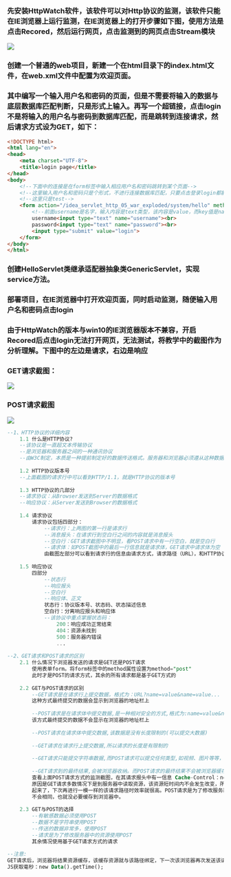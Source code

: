 ### 先安装HttpWatch软件，该软件可以对Http协议的监测，该软件只能在IE浏览器上运行监测，在IE浏览器上的打开步骤如下图，使用方法是点击Recored，然后运行网页，点击监测到的网页点击Stream模块

![](F:\Git_Repositories\J2EE-servelet\截图\HTTP协议\1.png)

### 创建一个普通的web项目，新建一个在html目录下的index.html文件，在web.xml文件中配置为欢迎页面。

### 其中编写一个输入用户名和密码的页面，但是不需要将输入的数据与底层数据库匹配判断，只是形式上输入。再写一个超链接，点击login不是将输入的用户名与密码到数据库匹配，而是跳转到连接请求，然后请求方式设为GET，如下：

```html
<!DOCTYPE html>
<html lang="en">
<head>
    <meta charset="UTF-8">
    <title>login page</title>
</head>
<body>
    <!--下面中的连接是在form标签中输入相应用户名和密码跳转到某个页面-->
    <!--这里输入用户名和密码只是个形式，不进行连接数据库匹配，只要点击登录login都能跳转-->
    <!--这里只是test-->
    <form action="/idea_servlet_http_05_war_exploded/system/hello" method="get">
        <!--前面username是名字，输入内容是text类型，该内容是value，而key值是name中的username-->
        username<input type="text" name="username"><br>
        password<input type="text" name="password"><br>
        <input type="submit" value="login">
    </form>
</body>
</html>
```

### 创建HelloServlet类继承适配器抽象类GenericServlet，实现service方法。

### 部署项目，在IE浏览器中打开欢迎页面，同时启动监测，随便输入用户名和密码点击login

### 由于HttpWatch的版本与win10的IE浏览器版本不兼容，开启Recored后点击login无法打开网页，无法测试，将教学中的截图作为分析理解。下图中的左边是请求，右边是响应

### GET请求截图：

![](F:\Git_Repositories\J2EE-servelet\截图\HTTP协议\2.png)

### POST请求截图

![](F:\Git_Repositories\J2EE-servelet\截图\HTTP协议\3.png)

```sql
--1、HTTP协议的详细内容
	1.1 什么是HTTP协议?
	--该协议是一直超文本传输协议
	--是浏览器和服务器之间的一种通讯协议
	--由W3C制定，本质是一种提前制定好的数据传送格式。服务器和浏览器必须遵从这种数据格式传送和发送数据
	
	1.2 HTTP协议版本号
	--上面截图的请求行中可以看到HTTP/1.1，就是HTTP协议的版本号
	
	1.3 HTTP协议的几部分
	--请求协议：从Browser发送到Server的数据格式
	--响应协议：从Server发送到Browser的数据格式
	
	1.4 请求协议
		请求协议包括四部分：
			--请求行：上两图的第一行是请求行
			--消息报头：在请求行到空白行之间的内容就是消息报头
			--空白行：GET请求截图中不明显，看POST请求中有一行空白，就是空白行
			--请求体：如POST截图中的最后一行信息就是请求体，GET请求中请求体为空
			由截图左部分可以看到请求行的信息由请求方式，请求路径（URL），和HTTP协议的版本号。并且对比GET请求		和POST请求，GET请求中发送的数据在请求行中，就是说在请求路径中。POST请求发送的数据在请求体中。空白行是	   专门用来分离消息报头和请求体的
			
	1.5 响应协议
		四部分
			--状态行
			--响应报头
			--空白行
			--响应体、正文
			状态行：协议版本号、状态码、状态描述信息
			空白行：分离响应报头和响应体
			--该协议中重点掌握状态码：
				200：响应成功正常结束
				404：资源未找到
				500：服务器内错误
				...
				
--2、GET请求和POST请求的区别
	2.1 什么情况下浏览器发送的请求是GET还是POST请求
		使用表单form。将form标签中的method属性设置为method="post"
		此时才是POST的请求方式，其余的所有请求都是基于GET方式的
	
	2.2 GET与POST请求的区别
		--GET请求是在请求行上提交数据，格式为：URL?name=value&name=value...
		这种方式最终提交的数据会显示到浏览器的地址栏上
		
		--POST请求是在请求体中提交数据,是一种相对安全的方式,格式为:name=value&name=value...
		该方式最终提交的数据不会显示在浏览器的地址栏上
		
		--POST请求在请求体中提交数据,该数据是没有长度限制的(可以提交大数据)
		
		--GET请求在请求行上提交数据,所以请求的长度是有限制的
		
		--GET请求只能提交字符串数据,而POST请求可以提交任何类型,如视频、图片等等，且这些文件必须用POST请求
		
		--GET请求到的最终结果,会被浏览器收纳。而POST请求的最终结果不会被浏览器缓存
		查看上面POST请求方式的监测截图，在其请求报头中有一信息 Cache-Control：no-cache 即表示不缓存请求结果
		原因是GET请求多数情况下是到服务器中读取资源，该资源短时间内不会发生改变，所以请求到的结果被浏览器缓存
		起来了，下次再进行一模一样的该请求路径时效率就很高。POST请求是为了修改服务器端的资源，修改后的结果都
		不会相同，也就没必要缓存到浏览器中。
	
	2.3 GET与POST的选择
		--有敏感数据必须使用POST
		--数据不是字符串使用POST
		--传送的数据非常多，使用POST
		--请求是为了修改服务器中的资源使用POST
		其余情况使用基于GET请求方式的请求
		
--注意:
GET请求后，浏览器将结果资源缓存，该缓存资源就与该路径绑定，下一次该浏览器再次发送该请求时，这时浏览器就会在对应的缓存中寻找资源，不再访问服务器，这样缓解了服务器的压力，提高了用户体验。但是有些时候我们希望每次GET请求都访问服务器，可以在请求路径中添加时间戳，例如：http://ip:port/oa/syatem/logout?timestamp=112121
JS获取毫秒：new Data().getTime();
```

